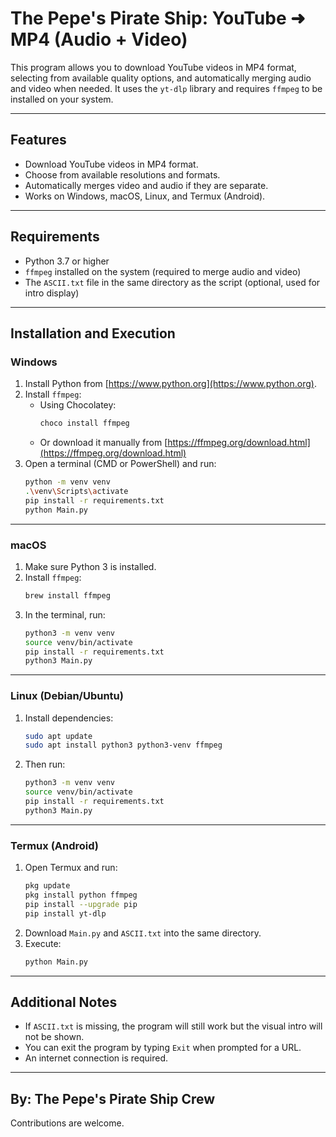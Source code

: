 
# The Pepe's Pirate Ship: YouTube ➜ MP4 (Audio + Video)

This program allows you to download YouTube videos in MP4 format, selecting from available quality options, and automatically merging audio and video when needed. It uses the `yt-dlp` library and requires `ffmpeg` to be installed on your system.

---

## Features

- Download YouTube videos in MP4 format.
- Choose from available resolutions and formats.
- Automatically merges video and audio if they are separate.
- Works on Windows, macOS, Linux, and Termux (Android).

---

## Requirements

- Python 3.7 or higher
- `ffmpeg` installed on the system (required to merge audio and video)
- The `ASCII.txt` file in the same directory as the script (optional, used for intro display)

---

## Installation and Execution

### Windows

1. Install Python from [https://www.python.org](https://www.python.org).
2. Install `ffmpeg`:
   - Using Chocolatey:
     ```bash
     choco install ffmpeg
     ```
   - Or download it manually from [https://ffmpeg.org/download.html](https://ffmpeg.org/download.html)
3. Open a terminal (CMD or PowerShell) and run:
   ```bash
   python -m venv venv
   .\venv\Scripts\activate
   pip install -r requirements.txt
   python Main.py
   ```

---

### macOS

1. Make sure Python 3 is installed.
2. Install `ffmpeg`:
   ```bash
   brew install ffmpeg
   ```
3. In the terminal, run:
   ```bash
   python3 -m venv venv
   source venv/bin/activate
   pip install -r requirements.txt
   python3 Main.py
   ```

---

### Linux (Debian/Ubuntu)

1. Install dependencies:
   ```bash
   sudo apt update
   sudo apt install python3 python3-venv ffmpeg
   ```
2. Then run:
   ```bash
   python3 -m venv venv
   source venv/bin/activate
   pip install -r requirements.txt
   python3 Main.py
   ```

---

### Termux (Android)

1. Open Termux and run:
   ```bash
   pkg update
   pkg install python ffmpeg
   pip install --upgrade pip
   pip install yt-dlp
   ```
2. Download `Main.py` and `ASCII.txt` into the same directory.
3. Execute:
   ```bash
   python Main.py
   ```

---

## Additional Notes

- If `ASCII.txt` is missing, the program will still work but the visual intro will not be shown.
- You can exit the program by typing `Exit` when prompted for a URL.
- An internet connection is required.

---

## By: The Pepe's Pirate Ship Crew  
Contributions are welcome.

